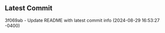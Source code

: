 
## Latest Commit
3f069ab - Update README with latest commit info (2024-08-29 16:53:27 -0400) <Yunxi-Zhou>
